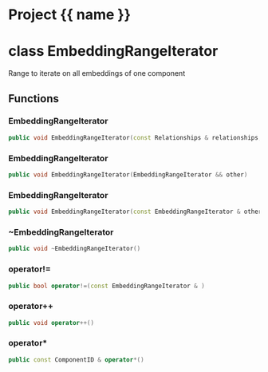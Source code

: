 <script setup>
import {useRoute} from 'vitepress'
const {path} = useRoute()
const tokens = path.split('/')
const words = tokens[2].split('-');
for (let i = 0; i < words.length; i++) {
    words[i] = words[i].charAt(0).toUpperCase() + words[i].slice(1);
    words[i] = words[i].replace('geode', 'Geode')
}
const name = words.join('-');
</script>
# Project {{ name }}

# class EmbeddingRangeIterator


 Range to iterate on all embeddings of one component



## Functions

### EmbeddingRangeIterator

```cpp
public void EmbeddingRangeIterator(const Relationships & relationships, const uuid & component_id)
```


### EmbeddingRangeIterator

```cpp
public void EmbeddingRangeIterator(EmbeddingRangeIterator && other)
```


### EmbeddingRangeIterator

```cpp
public void EmbeddingRangeIterator(const EmbeddingRangeIterator & other)
```


### ~EmbeddingRangeIterator

```cpp
public void ~EmbeddingRangeIterator()
```


### operator!=

```cpp
public bool operator!=(const EmbeddingRangeIterator & )
```


### operator++

```cpp
public void operator++()
```


### operator*

```cpp
public const ComponentID & operator*()
```




